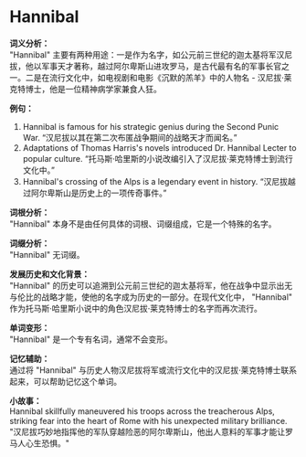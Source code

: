 # Hannibal

**词义分析：**  
"Hannibal" 主要有两种用途：一是作为名字，如公元前三世纪的迦太基将军汉尼拔，他以军事天才著称，越过阿尔卑斯山进攻罗马，是古代最有名的军事长官之一。二是在流行文化中，如电视剧和电影《沉默的羔羊》中的人物名 - 汉尼拔·莱克特博士，他是一位精神病学家兼食人狂。

  

**例句：**

  

1.  Hannibal is famous for his strategic genius during the Second Punic War. “汉尼拔以其在第二次布匿战争期间的战略天才而闻名。”
2.  Adaptations of Thomas Harris's novels introduced Dr. Hannibal Lecter to popular culture. “托马斯·哈里斯的小说改编引入了汉尼拔·莱克特博士到流行文化中。”
3.  Hannibal's crossing of the Alps is a legendary event in history. “汉尼拔越过阿尔卑斯山是历史上的一项传奇事件。”

  

**词根分析：**  
"Hannibal" 本身不是由任何具体的词根、词缀组成，它是一个特殊的名字。

  

**词缀分析：**  
"Hannibal" 无词缀。

  

**发展历史和文化背景：**  
"Hannibal" 的历史可以追溯到公元前三世纪的迦太基将军，他在战争中显示出无与伦比的战略才能，使他的名字成为历史的一部分。在现代文化中， "Hannibal" 作为托马斯·哈里斯小说中的角色汉尼拔·莱克特博士的名字而再次流行。

  

**单词变形：**  
"Hannibal" 是一个专有名词，通常不会变形。

  

**记忆辅助：**  
通过将 "Hannibal" 与历史人物汉尼拔将军或流行文化中的汉尼拔·莱克特博士联系起来，可以帮助记忆这个单词。

  

**小故事：**  
Hannibal skillfully maneuvered his troops across the treacherous Alps, striking fear into the heart of Rome with his unexpected military brilliance.  
"汉尼拔巧妙地指挥他的军队穿越险恶的阿尔卑斯山，他出人意料的军事才能让罗马人心生恐惧。"
